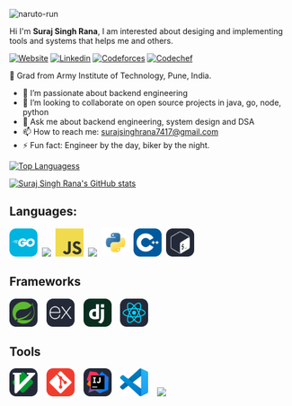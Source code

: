 ![naruto-run](https://github.com/user-attachments/assets/023abead-7ef1-49bb-8fea-f1a88c8dd050)

Hi I'm **Suraj Singh Rana**, I am interested about desiging and implementing tools and systems that helps me and others.

[![Website](https://img.shields.io/badge/Portfolio-255E63?style=for-the-badge&logo=About.me&logoColor=white)](https://circles24.github.io/)
[![Linkedin](https://img.shields.io/badge/LinkedIn-blue?style=for-the-badge&logo=linkedin&labelColor=blue&link=https://www.linkedin.com/in/suraj-rana-24circles/)](https://www.linkedin.com/in/suraj-rana-24circles//)
[![Codeforces](https://badges.riever.dev/codeforces/24circles.svg)](https://codeforces.com/profile/24circles)
[![Codechef](https://cp-logo.vercel.app/codechef/circles24/)](https://www.codechef.com/users/circles24/)

:school: Grad from Army Institute of Technology, Pune, India.

- 🌱 I’m passionate about backend engineering 
- 👯 I’m looking to collaborate on open source projects in java, go, node, python
- 💬 Ask me about backend engineering, system design and DSA
- 📫 How to reach me: surajsinghrana7417@gmail.com
- ⚡ Fun fact: Engineer by the day, biker by the night.


[![Top Languagess](https://github-readme-stats.vercel.app/api?username=Circles24&theme=algolia&show_icons=true)](https://github.com/Circles24)	

[![Suraj Singh Rana's GitHub stats](https://github-readme-stats.vercel.app/api/top-langs?username=Circles24&hide=html,scss,stylus,blade,jupyter%20notebook,css,batchfile,dockerfile&theme=algolia&show_icons=true)](https://github.com/Circles24)

## Languages:
<div>
  <img width=50px src="https://raw.githubusercontent.com/tandpfun/skill-icons/65dea6c4eaca7da319e552c09f4cf5a9a8dab2c8/icons/GoLang.svg" >&nbsp;
  <img width=50px src="https://brandslogos.com/wp-content/uploads/images/large/java-logo-1.png">&nbsp;
  <img width=50px src="https://raw.githubusercontent.com/github/explore/80688e429a7d4ef2fca1e82350fe8e3517d3494d/topics/javascript/javascript.png">&nbsp;
  <img width=50px src="https://seeklogo.com/images/N/nodejs-logo-FBE122E377-seeklogo.com.png">&nbsp;
  <img width=50px src="https://raw.githubusercontent.com/github/explore/80688e429a7d4ef2fca1e82350fe8e3517d3494d/topics/python/python.png">&nbsp;
  <img width=50px src="https://raw.githubusercontent.com/tandpfun/skill-icons/65dea6c4eaca7da319e552c09f4cf5a9a8dab2c8/icons/CPP.svg">&nbsp;
  <img width=50px src="https://raw.githubusercontent.com/tandpfun/skill-icons/65dea6c4eaca7da319e552c09f4cf5a9a8dab2c8/icons/Bash-Dark.svg">&nbsp;
</div>

## Frameworks
<div>
  <img width=50px src="https://raw.githubusercontent.com/tandpfun/skill-icons/65dea6c4eaca7da319e552c09f4cf5a9a8dab2c8/icons/Spring-Dark.svg">&nbsp;&nbsp;&nbsp;
  <img width=50px src="https://raw.githubusercontent.com/tandpfun/skill-icons/65dea6c4eaca7da319e552c09f4cf5a9a8dab2c8/icons/ExpressJS-Dark.svg">&nbsp;&nbsp;&nbsp;
  <img width=50px src="https://raw.githubusercontent.com/tandpfun/skill-icons/65dea6c4eaca7da319e552c09f4cf5a9a8dab2c8/icons/Django.svg">&nbsp;&nbsp;&nbsp;
  <img width=50px src="https://raw.githubusercontent.com/tandpfun/skill-icons/65dea6c4eaca7da319e552c09f4cf5a9a8dab2c8/icons/React-Dark.svg">&nbsp;&nbsp;&nbsp;
</div>

## Tools
<div>
    <img width=50px src="https://raw.githubusercontent.com/tandpfun/skill-icons/65dea6c4eaca7da319e552c09f4cf5a9a8dab2c8/icons/VIM-Dark.svg">&nbsp;&nbsp;&nbsp;
    <img width=50px src="https://raw.githubusercontent.com/tandpfun/skill-icons/65dea6c4eaca7da319e552c09f4cf5a9a8dab2c8/icons/Git.svg">&nbsp;&nbsp;&nbsp;
    <img width=50px src="https://raw.githubusercontent.com/tandpfun/skill-icons/65dea6c4eaca7da319e552c09f4cf5a9a8dab2c8/icons/Idea-Dark.svg">&nbsp;&nbsp;&nbsp;
    <img width=50px src="https://raw.githubusercontent.com/github/explore/80688e429a7d4ef2fca1e82350fe8e3517d3494d/topics/visual-studio-code/visual-studio-code.png">&nbsp;&nbsp;&nbsp;
    <img width=50px src="https://cdn-icons-png.flaticon.com/512/518/518713.png">&nbsp;
</div>
